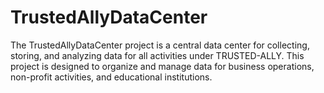 # TrustedAllyDataCenter
The TrustedAllyDataCenter project is a central data center for collecting, storing, and analyzing data for all activities under TRUSTED-ALLY. This project is designed to organize and manage data for business operations, non-profit activities, and educational institutions.
